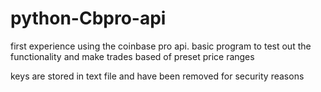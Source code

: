 # python-Cbpro-api
first experience using the coinbase pro api. 
basic program to test out the functionality and make trades based of preset price ranges 

keys are stored in text file and have been removed for security reasons 
